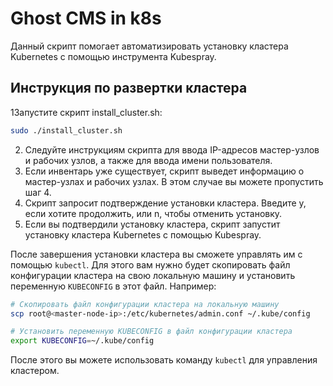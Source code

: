 # Ghost CMS in k8s

Данный скрипт помогает автоматизировать установку кластера Kubernetes с помощью инструмента Kubespray.

## Инструкция по развертки кластера


1Запустите скрипт install_cluster.sh:

```bash
sudo ./install_cluster.sh
```

2. Следуйте инструкциям скрипта для ввода IP-адресов мастер-узлов и рабочих узлов, а также для ввода имени пользователя.
3. Если инвентарь уже существует, скрипт выведет информацию о мастер-узлах и рабочих узлах. В этом случае вы можете пропустить шаг 4.
4. Скрипт запросит подтверждение установки кластера. Введите y, если хотите продолжить, или n, чтобы отменить установку.
5. Если вы подтвердили установку кластера, скрипт запустит установку кластера Kubernetes с помощью Kubespray.

После завершения установки кластера вы сможете управлять им с помощью `kubectl`. 
Для этого вам нужно будет скопировать файл конфигурации кластера на свою локальную машину и установить переменную `KUBECONFIG` в этот файл. Например:

```bash
# Скопировать файл конфигурации кластера на локальную машину
scp root@<master-node-ip>:/etc/kubernetes/admin.conf ~/.kube/config

# Установить переменную KUBECONFIG в файл конфигурации кластера
export KUBECONFIG=~/.kube/config
```

После этого вы можете использовать команду `kubectl` для управления кластером.



